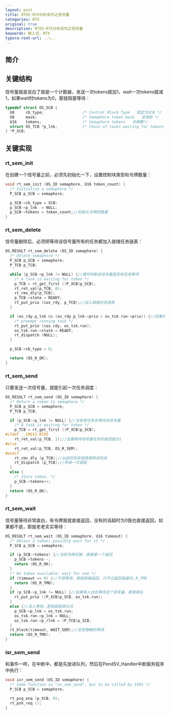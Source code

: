 ```yaml
---
layout: post
title: RTOS-RTX分析系列之信号量
categories: RTX
original: true
description: RTOS-RTX分析系列之信号量
keywords: 嵌入式，RTX
typora-root-url: ..\..
---
```


[task_list]:/images/rtx/task_list.png

## 简介


## 关键结构

信号量就是说白了就是一个计数器，发送一次tokens就加1，wait一次tokens就减1，如果wait时tokens为0，那就阻塞等待：

```c
typedef struct OS_SCB {
  U8     cb_type;                 /* Control Block Type   固定为SCB */
  U8     mask;                    /* Semaphore token mask   没用到 */
  U16    tokens;                  /* Semaphore tokens   令牌数*/
  struct OS_TCB *p_lnk;           /* Chain of tasks waiting for tokens   被该信号量阻塞的任务链表*/
} *P_SCB;
```


## 关键实现

### rt_sem_init

在创建一个信号量之前，必须先初始化一下，设置控制块类型和令牌数量：

```c
void rt_sem_init (OS_ID semaphore, U16 token_count) {
  /* Initialize a semaphore */
  P_SCB p_SCB = semaphore;

  p_SCB->cb_type = SCB;
  p_SCB->p_lnk  = NULL;
  p_SCB->tokens = token_count;//初始化令牌的数量
}
```

### rt_sem_delete

信号量删除后，必须把等待该信号量所有的任务都加入就绪任务链表：

```c
OS_RESULT rt_sem_delete (OS_ID semaphore) {
  /* Delete semaphore */
  P_SCB p_SCB = semaphore;
  P_TCB p_TCB;

  while (p_SCB->p_lnk != NULL) {//循环判断该信号量是否有任务等待
    /* A task is waiting for token */
    p_TCB = rt_get_first ((P_XCB)p_SCB);
    rt_ret_val(p_TCB, 0);
    rt_rmv_dly(p_TCB);
    p_TCB->state = READY;
    rt_put_prio (&os_rdy, p_TCB);//加入就绪任务链表
  }

  if (os_rdy.p_lnk && (os_rdy.p_lnk->prio > os_tsk.run->prio)) {//如果有更高优先级的任务进入就绪状态，就必须申请调度一次。
    /* preempt running task */
    rt_put_prio (&os_rdy, os_tsk.run);
    os_tsk.run->state = READY;
    rt_dispatch (NULL);
  }

  p_SCB->cb_type = 0;

  return (OS_R_OK);
}
```


### rt_sem_send

只要发送一次信号量，就能引起一次任务调度：

```c
OS_RESULT rt_sem_send (OS_ID semaphore) {
  /* Return a token to semaphore */
  P_SCB p_SCB = semaphore;
  P_TCB p_TCB;

  if (p_SCB->p_lnk != NULL) {//当前有任务在等待该信号量
    /* A task is waiting for token */
    p_TCB = rt_get_first ((P_XCB)p_SCB);
#ifdef __CMSIS_RTOS
    rt_ret_val(p_TCB, 1);//设置等待信号量任务的返回值为1
#else
    rt_ret_val(p_TCB, OS_R_SEM);
#endif
    rt_rmv_dly (p_TCB);//从延时任务链表移除该任务
    rt_dispatch (p_TCB);//申请一次调度
  }
  else {
    /* Store token. */
    p_SCB->tokens++;
  }
  return (OS_R_OK);
}
```


### rt_sem_wait

信号量等待非常直白，有令牌我就直接返回，没有的话超时为0我也直接返回，如果都不是，那就老老实实等待：

```c
OS_RESULT rt_sem_wait (OS_ID semaphore, U16 timeout) {
  /* Obtain a token; possibly wait for it */
  P_SCB p_SCB = semaphore;

  if (p_SCB->tokens) {//当前令牌足够，直接拿一个返回
    p_SCB->tokens--;
    return (OS_R_OK);
  }
  /* No token available: wait for one */
  if (timeout == 0) {//不想等待，那就直接返回，只不过返回值是OS_R_TMO
    return (OS_R_TMO);
  }
  if (p_SCB->p_lnk != NULL) {//如果有人也在等待这个信号量，那就排队
    rt_put_prio ((P_XCB)p_SCB, os_tsk.run);
  }
  else {//没人等待，那我就是排头兵
    p_SCB->p_lnk = os_tsk.run;
    os_tsk.run->p_lnk = NULL;
    os_tsk.run->p_rlnk = (P_TCB)p_SCB;
  }
  rt_block(timeout, WAIT_SEM);//安安静静的等待
  return (OS_R_TMO);
}
```


### isr_sem_send

和事件一样，在中断中，都是先放进队列，然后在PendSV_Handler中断服务程序中执行：

```c
void isr_sem_send (OS_ID semaphore) {
  /* Same function as "os_sem_send", but to be called by ISRs */
  P_SCB p_SCB = semaphore;

  rt_psq_enq (p_SCB, 0);
  rt_psh_req ();
}
```
